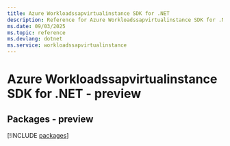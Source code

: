 ```yaml
---
title: Azure Workloadssapvirtualinstance SDK for .NET
description: Reference for Azure Workloadssapvirtualinstance SDK for .NET
ms.date: 09/03/2025
ms.topic: reference
ms.devlang: dotnet
ms.service: workloadssapvirtualinstance
---
```

# Azure Workloadssapvirtualinstance SDK for .NET - preview
## Packages - preview
[!INCLUDE [packages](workloadssapvirtualinstance-index.md)]